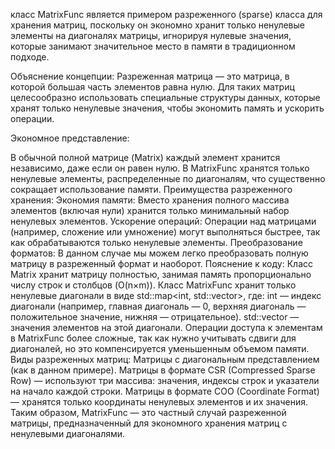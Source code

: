 класс MatrixFunc является примером разреженного (sparse) класса для хранения матриц, поскольку он экономно хранит только ненулевые элементы на диагоналях матрицы, игнорируя нулевые значения, которые занимают значительное место в памяти в традиционном подходе.

Объяснение концепции:
Разреженная матрица — это матрица, в которой большая часть элементов равна нулю. Для таких матриц целесообразно использовать специальные структуры данных, которые хранят только ненулевые значения, чтобы экономить память и ускорить операции.

Экономное представление:

В обычной полной матрице (Matrix) каждый элемент хранится независимо, даже если он равен нулю.
В MatrixFunc хранятся только ненулевые элементы, распределенные по диагоналям, что существенно сокращает использование памяти.
Преимущества разреженного хранения:
Экономия памяти: Вместо хранения полного массива элементов (включая нули) хранится только минимальный набор ненулевых элементов.
Ускорение операций: Операции над матрицами (например, сложение или умножение) могут выполняться быстрее, так как обрабатываются только ненулевые элементы.
Преобразование форматов: В данном случае мы можем легко преобразовать полную матрицу в разреженный формат и наоборот.
Пояснение к коду:
Класс Matrix хранит матрицу полностью, занимая память пропорционально числу строк и столбцов (O(n×m)).
Класс MatrixFunc хранит только ненулевые диагонали в виде std::map<int, std::vector<int>>, где:
int — индекс диагонали (например, главная диагональ — 0, верхняя диагональ — положительное значение, нижняя — отрицательное).
std::vector<int> — значения элементов на этой диагонали.
Операции доступа к элементам в MatrixFunc более сложные, так как нужно учитывать сдвиги для диагоналей, но это компенсируется уменьшенным объемом памяти.
Виды разреженных матриц:
Матрицы с диагональным представлением (как в данном примере).
Матрицы в формате CSR (Compressed Sparse Row) — используют три массива: значения, индексы строк и указатели на начало каждой строки.
Матрицы в формате COO (Coordinate Format) — хранятся только координаты ненулевых элементов и их значения.
Таким образом, MatrixFunc — это частный случай разреженной матрицы, предназначенный для экономного хранения матриц с ненулевыми диагоналями.







